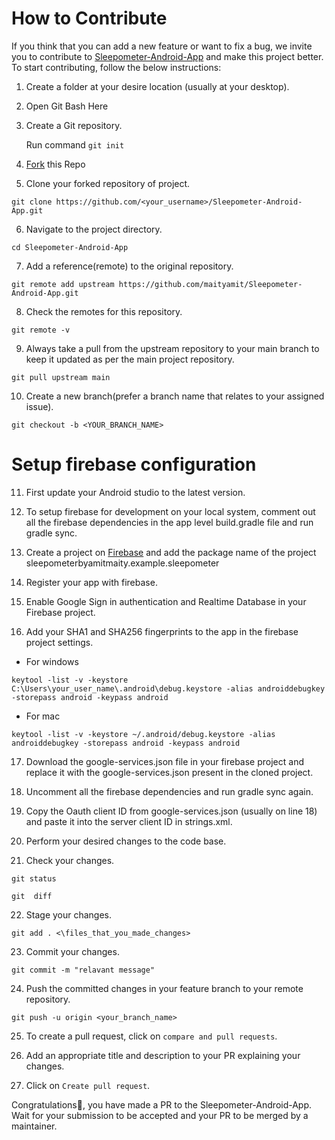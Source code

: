 # How to Contribute

If you think that you can add a new feature or want to fix a bug, we invite you to contribute to [Sleepometer-Android-App](https://github.com/maityamit/Sleepometer-Android-App/) and make this project better. To start contributing, follow the below instructions:

1. Create a folder at your desire location (usually at your desktop).

2. Open Git Bash Here

3. Create a Git repository.

   Run command `git init`

4. [Fork](https://github.com/maityamit/Sleepometer-Android-App/fork) this Repo

5. Clone your forked repository of project.

```git clone
git clone https://github.com/<your_username>/Sleepometer-Android-App.git
```

6. Navigate to the project directory.

```
cd Sleepometer-Android-App
```

7. Add a reference(remote) to the original repository.

```
git remote add upstream https://github.com/maityamit/Sleepometer-Android-App.git
```

8. Check the remotes for this repository.

```
git remote -v
```

9. Always take a pull from the upstream repository to your main branch to keep it updated as per the main project repository.

```
git pull upstream main
```

10. Create a new branch(prefer a branch name that relates to your assigned issue).

```
git checkout -b <YOUR_BRANCH_NAME>
```
# Setup firebase configuration

11. First update your Android studio to the latest version.

12. To setup firebase for development on your local system, comment out all the firebase dependencies in the app level build.gradle file and run gradle sync.

13. Create a project on [Firebase](https://console.firebase.google.com/) and add the package name of the project sleepometerbyamitmaity.example.sleepometer

14. Register your app with firebase.

15. Enable Google Sign in authentication and  Realtime Database in your Firebase project.

16. Add your SHA1 and SHA256 fingerprints to the app in the firebase project settings.
- For windows
```
keytool -list -v -keystore C:\Users\your_user_name\.android\debug.keystore -alias androiddebugkey -storepass android -keypass android
```
- For mac
```
keytool -list -v -keystore ~/.android/debug.keystore -alias androiddebugkey -storepass android -keypass android
```

17. Download the google-services.json file in your firebase project and replace it with the google-services.json present in the cloned project.

18. Uncomment all the firebase dependencies and run gradle sync again.

19. Copy the Oauth client ID from google-services.json (usually on line 18) and paste it into the server client ID in strings.xml.

20. Perform your desired changes to the code base.

21. Check your changes.

```
git status
```

```
git  diff
```

22. Stage your changes.

```
git add . <\files_that_you_made_changes>
```

23. Commit your changes.

```
git commit -m "relavant message"
```

24. Push the committed changes in your feature branch to your remote repository.

```
git push -u origin <your_branch_name>
```

25. To create a pull request, click on `compare and pull requests`.

26. Add an appropriate title and description to your PR explaining your changes.

27. Click on `Create pull request`.

Congratulations🎉, you have made a PR to the Sleepometer-Android-App.
Wait for your submission to be accepted and your PR to be merged by a maintainer.
